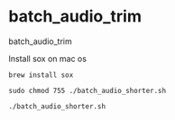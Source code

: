 # batch_audio_trim
batch_audio_trim

Install sox on mac os
```
brew install sox
```

```
sudo chmod 755 ./batch_audio_shorter.sh 
```


```
./batch_audio_shorter.sh 
```
